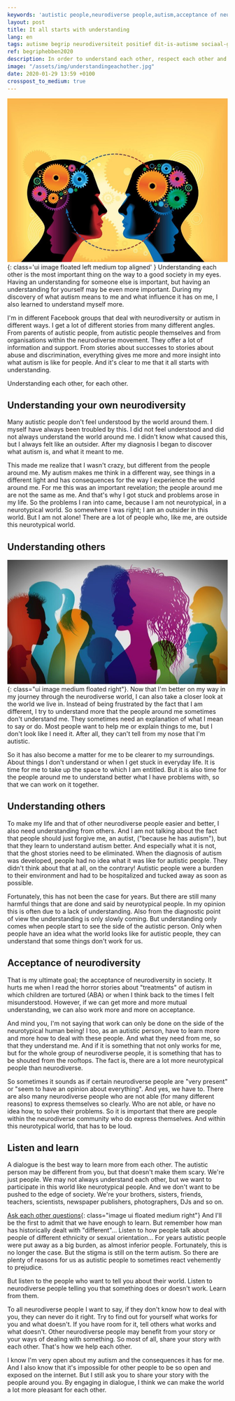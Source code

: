 ```yaml
---
keywords: 'autistic people,neurodiverse people,autism,acceptance of neurodiversity,neurotypical world'
layout: post
title: It all starts with understanding
lang: en
tags: autisme begrip neurodiversiteit positief dit-is-autisme sociaal-gedrag tom
ref: begriphebben2020
description: In order to understand each other, respect each other and live with each other, basic understanding is needed. Understanding for neurodiversity, understanding for yourself, understanding for someone else and understanding of reality. That this is lacking in some people and institutions, is a subject for today.
image: "/assets/img/understandingeachother.jpg"
date: 2020-01-29 13:59 +0100
crosspost_to_medium: true
---
```

![Understanding each other](/assets/img/understandingeachother.jpg){: class='ui image floated left medium top aligned' }
Understanding each other is the most important thing on the way to a good society in my eyes. Having an understanding for someone else is important, but having an understanding for yourself may be even more important. During my discovery of what autism means to me and what influence it has on me, I also learned to understand myself more.

I'm in different Facebook groups that deal with neurodiversity or autism in different ways. I get a lot of different stories from many different angles. From parents of autistic people, from autistic people themselves and from organisations within the neurodiverse movement. They offer a lot of information and support. From stories about successes to stories about abuse and discrimination, everything gives me more and more insight into what autism is like for people. And it's clear to me that it all starts with understanding.

Understanding each other, for each other.

## Understanding your own neurodiversity

Many autistic people don't feel understood by the world around them. I myself have always been troubled by this. I did not feel understood and did not always understand the world around me. I didn't know what caused this, but I always felt like an outsider. After my diagnosis I began to discover what autism is, and what it meant to me.

This made me realize that I wasn't crazy, but different from the people around me. My autism makes me think in a different way, see things in a different light and has consequences for the way I experience the world around me. For me this was an important revelation; the people around me are not the same as me. And that's why I got stuck and problems arose in my life. So the problems I ran into came, because I am not neurotypical, in a neurotypical world. So somewhere I was right; I am an outsider in this world. But I am not alone! There are a lot of people who, like me, are outside this neurotypical world.

## Understanding others

![Different people, different ideas](/assets/img/diversitypeople.jpg){: class="ui image medium floated right"}.
Now that I'm better on my way in my journey through the neurodiverse world, I can also take a closer look at the world we live in. Instead of being frustrated by the fact that I am different, I try to understand more that the people around me sometimes don't understand me. They sometimes need an explanation of what I mean to say or do. Most people want to help me or explain things to me, but I don't look like I need it. After all, they can't tell from my nose that I'm autistic.

So it has also become a matter for me to be clearer to my surroundings. About things I don't understand or when I get stuck in everyday life. It is time for me to take up the space to which I am entitled. But it is also time for the people around me to understand better what I have problems with, so that we can work on it together.

## Understanding others

To make my life and that of other neurodiverse people easier and better, I also need understanding from others. And I am not talking about the fact that people should just forgive me, an autist, ("because he has autism"), but that they learn to understand autism better. And especially what it is not, that the ghost stories need to be eliminated. When the diagnosis of autism was developed, people had no idea what it was like for autistic people. They didn't think about that at all, on the contrary! Autistic people were a burden to their environment and had to be hospitalized and tucked away as soon as possible.

Fortunately, this has not been the case for years. But there are still many harmful things that are done and said by neurotypical people. In my opinion this is often due to a lack of understanding. Also from the diagnostic point of view the understanding is only slowly coming. But understanding only comes when people start to see the side of the autistic person. Only when people have an idea what the world looks like for autistic people, they can understand that some things don't work for us.

## Acceptance of neurodiversity

That is my ultimate goal; the acceptance of neurodiversity in society. It hurts me when I read the horror stories about "treatments" of autism in which children are tortured (ABA) or when I think back to the times I felt misunderstood. However, if we can get more and more mutual understanding, we can also work more and more on acceptance.

And mind you, I'm not saying that work can only be done on the side of the neurotypical human being! I too, as an autistic person, have to learn more and more how to deal with these people. And what they need from me, so that they understand me. And if it is something that not only works for me, but for the whole group of neurodiverse people, it is something that has to be shouted from the rooftops. The fact is, there are a lot more neurotypical people than neurodiverse.

So sometimes it sounds as if certain neurodiverse people are "very present" or "seem to have an opinion about everything". And yes, we have to. There are also many neurodiverse people who are not able (for many different reasons) to express themselves so clearly. Who are not able, or have no idea how, to solve their problems. So it is important that there are people within the neurodiverse community who do express themselves. And within this neurotypical world, that has to be loud.

## Listen and learn

A dialogue is the best way to learn more from each other. The autistic person may be different from you, but that doesn't make them scary. We're just people. We may not always understand each other, but we want to participate in this world like neurotypical people. And we don't want to be pushed to the edge of society. We're your brothers, sisters, friends, teachers, scientists, newspaper publishers, photographers, DJs and so on.

[Ask each other questions](/assets/img/beunderstanding.jpg){: class="image ui floated medium right"}
And I'll be the first to admit that we have enough to learn. But remember how man has historically dealt with "different"... Listen to how people talk about people of different ethnicity or sexual orientation... For years autistic people were put away as a big burden, as almost inferior people. Fortunately, this is no longer the case. But the stigma is still on the term autism. So there are plenty of reasons for us as autistic people to sometimes react vehemently to prejudice.

But listen to the people who want to tell you about their world. Listen to neurodiverse people telling you that something does or doesn't work. Learn from them.

To all neurodiverse people I want to say, if they don't know how to deal with you, they can never do it right. Try to find out for yourself what works for you and what doesn't. If you have room for it, tell others what works and what doesn't. Other neurodiverse people may benefit from your story or your ways of dealing with something. So most of all, share your story with each other. That's how we help each other.

I know I'm very open about my autism and the consequences it has for me. And I also know that it's impossible for other people to be so open and exposed on the internet. But I still ask you to share your story with the people around you. By engaging in dialogue, I think we can make the world a lot more pleasant for each other.
